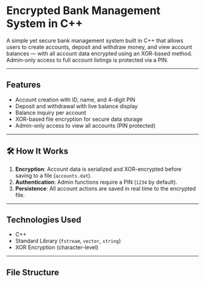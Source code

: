 #  Encrypted Bank Management System in C++

A simple yet secure bank management system built in C++ that allows users to create accounts, deposit and withdraw money, and view account balances — with all account data encrypted using an XOR-based method. Admin-only access to full account listings is protected via a PIN.

---

##  Features

-  Account creation with ID, name, and 4-digit PIN
-  Deposit and withdrawal with live balance display
-  Balance inquiry per account
-  XOR-based file encryption for secure data storage
-  Admin-only access to view all accounts (PIN protected)

---

## 🛠 How It Works

1. **Encryption**: Account data is serialized and XOR-encrypted before saving to a file (`accounts.dat`).
2. **Authentication**: Admin functions require a PIN (`1234` by default).
3. **Persistence**: All account actions are saved in real time to the encrypted file.

---

##  Technologies Used

- C++
- Standard Library (`fstream`, `vector`, `string`)
- XOR Encryption (character-level)

---

##  File Structure

